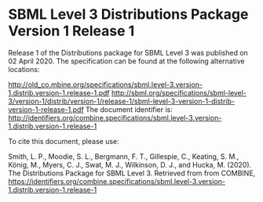 # SBML Level 3 Distributions Package Version 1 Release 1

Release 1 of the Distributions package for SBML Level 3 was published on 02 April 2020. The specification can be found at the following alternative locations:

http://old_co.mbine.org/specifications/sbml.level-3.version-1.distrib.version-1.release-1.pdf
http://sbml.org/specifications/sbml-level-3/version-1/distrib/version-1/release-1/sbml-level-3-version-1-distrib-version-1-release-1.pdf
The document identifier is: http://identifiers.org/combine.specifications/sbml.level-3.version-1.distrib.version-1.release-1

To cite this document, please use:

Smith, L. P., Moodie, S. L., Bergmann, F. T., Gillespie, C., Keating, S. M., König, M., Myers, C. J., Swat, M. J., Wilkinson, D. J., and Hucka, M. (2020). The Distributions Package for SBML Level 3. Retrieved from from COMBINE, https://identifiers.org/combine.specifications/sbml.level-3.version-1.distrib.version-1.release-1